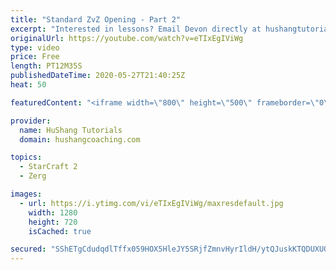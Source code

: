 ```yaml
---
title: "Standard ZvZ Opening - Part 2"
excerpt: "Interested in lessons? Email Devon directly at hushangtutorials@outlook.com ------------------------------------------------------------------------------------------------------- Want to support HuShang Tutorials directly? Patreon is a website where you can contribute a monthly donation that will help"
originalUrl: https://youtube.com/watch?v=eTIxEgIViWg
type: video
price: Free
length: PT12M35S
publishedDateTime: 2020-05-27T21:40:25Z
heat: 50

featuredContent: "<iframe width=\"800\" height=\"500\" frameborder=\"0\" src=\"https://www.youtube.com/embed/eTIxEgIViWg\" allow=\"accelerometer; autoplay; encrypted-media; gyroscope; picture-in-picture\" allowfullscreen></iframe>"

provider:
  name: HuShang Tutorials
  domain: hushangcoaching.com

topics:
  - StarCraft 2
  - Zerg

images:
  - url: https://i.ytimg.com/vi/eTIxEgIViWg/maxresdefault.jpg
    width: 1280
    height: 720
    isCached: true

secured: "SShETgCdudqdlTffx059HOX5HleJY5SRjfZmnvHyrIldH/ytQJuskKTQDUXUQpqKJi9oc1Nc8/oqDobzYAiENpDbju5khTYe6dVQ41SKt9oCudQ0uqHmdpbqiLiSZ+gu+EmIuAN1EPalKm1DJZ6L9fyRX0i0b7Zv9V5+iskv0nuy7135puXD3syk66iahS6NI0N1EP1WOc7cKUAXfz+T6+Mu2XGtN5gDF9Fvfjghz/HUKjBlwNNz4bw3AGtT1fYb6QuU2M2ojS9Uuc1dpbJKNWtbu3nfQOtDhW2/7aDDbMKzs/8by95x7WTIfWrauh0IJEVj3isDX02B9oQAnxZyUXeZ76Cp1+lTMcEXIfjxd6NQTIWjc9xAJzJGHzHQ+F0WJu5vf/xgVeW9Ssu1rvP9neqkC46s+sYb7bCQH3K7490=;SNiGDwFXzifXuh6sbszZOQ=="
---
```


